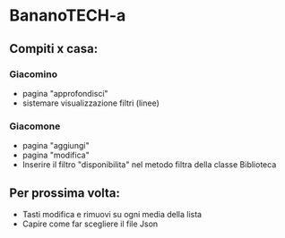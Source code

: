 # BananoTECH-a
## Compiti x casa:
### Giacomino
- pagina "approfondisci"
- sistemare visualizzazione filtri (linee)

### Giacomone
- pagina "aggiungi"
- pagina "modifica"
- Inserire il filtro "disponibilita" nel metodo filtra della classe Biblioteca

## Per prossima volta:
- Tasti modifica e rimuovi su ogni media della lista
- Capire come far scegliere il file Json

